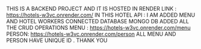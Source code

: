 THIS IS A BACKEND PROJECT AND IT IS HOSTED IN RENDER 
LINK : https://hotels-w3vc.onrender.com/
IN THIS HOTEL API : I AM ADDED MENU AND HOTEL WORKERS 
CONNECTED DATABASE MONGO DB 
ADDED ALL THE CRUD OPERATIONS 
MENU : https://hotels-w3vc.onrender.com/menu
PERSON: https://hotels-w3vc.onrender.com/person
ALL MENU AND PERSON HAVE UNIQUE ID . 
THANK YOU
